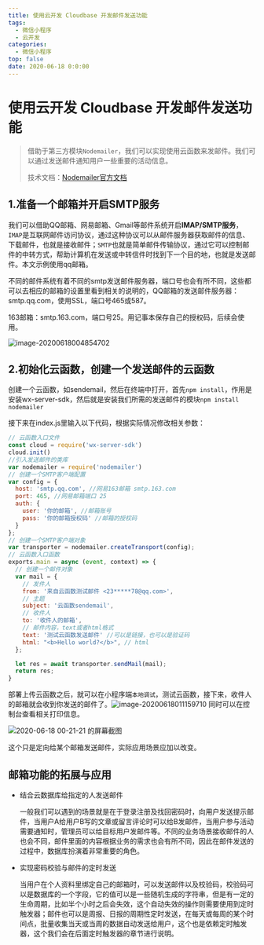 ```yaml
---
title: 使用云开发 Cloudbase 开发邮件发送功能
tags:
  - 微信小程序
  - 云开发
categories:
  - 微信小程序
top: false
date: 2020-06-18 0:0:00
---
```

# 使用云开发 Cloudbase 开发邮件发送功能

> 借助于第三方模块`Nodemailer`，我们可以实现使用云函数来发邮件。我们可以通过发送邮件通知用户一些重要的活动信息。
>
> 技术文档：[Nodemailer官方文档](https://nodemailer.com/about/)

## 1.准备一个邮箱并开启SMTP服务

​		我们可以借助QQ邮箱、网易邮箱、Gmail等邮件系统开启**IMAP/SMTP服务**，`IMAP`是互联网邮件访问协议，通过这种协议可以从邮件服务器获取邮件的信息、下载邮件，也就是接收邮件；`SMTP`也就是简单邮件传输协议，通过它可以控制邮件的中转方式，帮助计算机在发送或中转信件时找到下一个目的地，也就是发送邮件。本文示例使用qq邮箱。

​		不同的邮件系统有着不同的smtp发送邮件服务器，端口号也会有所不同，这些都可以去相应的邮箱的设置里看到相关的说明的，QQ邮箱的发送邮件服务器：smtp.qq.com，使用SSL，端口号465或587。

163邮箱：smtp.163.com，端口号25。用记事本保存自己的授权码，后续会使用。

![image-20200618004854702](https://i.loli.net/2020/06/18/sbIUfGoOFaXWjKL.png)

## 2.初始化云函数，创建一个发送邮件的云函数

创建一个云函数，如sendemail，然后在终端中打开，首先`npm install`，作用是安装wx-server-sdk，然后就是安装我们所需的发送邮件的模块`npm install nodemailer`

接下来在index.js里输入以下代码，根据实际情况修改相关参数：

```js
// 云函数入口文件
const cloud = require('wx-server-sdk')
cloud.init()
//引入发送邮件的类库
var nodemailer = require('nodemailer')
// 创建一个SMTP客户端配置
var config = {
  host: 'smtp.qq.com', //网易163邮箱 smtp.163.com
  port: 465, //网易邮箱端口 25
  auth: {
    user: '你的邮箱', //邮箱账号
    pass: '你的邮箱授权码' //邮箱的授权码
  }
};
// 创建一个SMTP客户端对象
var transporter = nodemailer.createTransport(config);
// 云函数入口函数
exports.main = async (event, context) => {
  // 创建一个邮件对象
  var mail = {
    // 发件人
    from: '来自云函数测试邮件 <23*****78@qq.com>',
    // 主题
    subject: '云函数sendemail',
    // 收件人
    to: '收件人的邮箱',
    // 邮件内容，text或者html格式
    text: '测试云函数发送邮件' //可以是链接，也可以是验证码
    html: "<b>Hello world?</b>", // html 
  };

  let res = await transporter.sendMail(mail);
  return res;
}
```

部署上传云函数之后，就可以在小程序端`本地调试`，测试云函数，接下来，收件人的邮箱就会收到你发送的邮件了。![image-20200618011159710](https://i.loli.net/2020/06/18/hX3NzIeLiR2VAFy.png) 同时可以在控制台查看相关打印信息。

![2020-06-18 00-21-21 的屏幕截图](https://i.loli.net/2020/06/18/zGj8XS9Y6RtHiEp.png)

这个只是定向给某个邮箱发送邮件，实际应用场景应加以改变。

## 邮箱功能的拓展与应用

* 结合云数据库给指定的人发送邮件

  一般我们可以遇到的场景就是在于登录注册及找回密码时，向用户发送提示邮件，当用户A给用户B写的文章或留言评论时可以给B发邮件，当用户参与活动需要通知时，管理员可以给目标用户发邮件等。不同的业务场景接收邮件的人也会不同，邮件里面的内容根据业务的需求也会有所不同，因此在邮件发送的过程中，数据库扮演着非常重要的角色。

* 实现密码校验与邮件的定时发送

  当用户在个人资料里绑定自己的邮箱时，可以发送邮件以及校验码，校验码可以是数据库的一个字段，它的值可以是一些随机生成的字符串，但是有一定的生命周期，比如半个小时之后会失效，这个自动失效的操作则需要使用到定时触发器；邮件也可以是周报、日报的周期性定时发送，在每天或每周的某个时间点，批量收集当天或当周的数据自动发送给用户，这个也是依赖定时触发器，这个我们会在后面定时触发器的章节进行说明。

